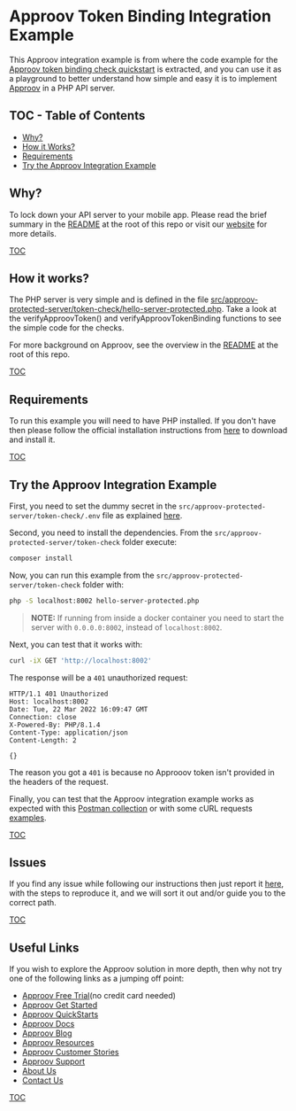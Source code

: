 # Approov Token Binding Integration Example

This Approov integration example is from where the code example for the [Approov token binding check quickstart](/docs/APPROOV_TOKEN_BINDING_QUICKSTART.md) is extracted, and you can use it as a playground to better understand how simple and easy it is to implement [Approov](https://approov.io) in a PHP API server.

## TOC - Table of Contents

* [Why?](#why)
* [How it Works?](#how-it-works)
* [Requirements](#requirements)
* [Try the Approov Integration Example](#try-the-approov-integration-example)


## Why?

To lock down your API server to your mobile app. Please read the brief summary in the [README](/README.md#why) at the root of this repo or visit our [website](https://approov.io/product.html) for more details.

[TOC](#toc---table-of-contents)


## How it works?

The PHP server is very simple and is defined in the file [src/approov-protected-server/token-check/hello-server-protected.php](src/approov-protected-server/token-check/hello-server-protected.php). Take a look at the verifyApproovToken() and verifyApproovTokenBinding functions to see the simple code for the checks.

For more background on Approov, see the overview in the [README](/README.md#how-it-works) at the root of this repo.

[TOC](#toc---table-of-contents)


## Requirements

To run this example you will need to have PHP installed. If you don't have then please follow the official installation instructions from [here](https://www.php.net/manual/en/install.php) to download and install it.

[TOC](#toc---table-of-contents)


## Try the Approov Integration Example

First, you need to set the dummy secret in the `src/approov-protected-server/token-check/.env` file as explained [here](/README.md#the-dummy-secret).

Second, you need to install the dependencies. From the `src/approov-protected-server/token-check` folder execute:

```bash
composer install
```

Now, you can run this example from the `src/approov-protected-server/token-check` folder with:

```bash
php -S localhost:8002 hello-server-protected.php
```

> **NOTE:** If running from inside a docker container you need to start the server with `0.0.0.0:8002`, instead of `localhost:8002`.

Next, you can test that it works with:

```bash
curl -iX GET 'http://localhost:8002'
```

The response will be a `401` unauthorized request:

```text
HTTP/1.1 401 Unauthorized
Host: localhost:8002
Date: Tue, 22 Mar 2022 16:09:47 GMT
Connection: close
X-Powered-By: PHP/8.1.4
Content-Type: application/json
Content-Length: 2

{}
```

The reason you got a `401` is because no Approoov token isn't provided in the headers of the request.

Finally, you can test that the Approov integration example works as expected with this [Postman collection](/README.md#testing-with-postman) or with some cURL requests [examples](/README.md#testing-with-curl).


[TOC](#toc---table-of-contents)


## Issues

If you find any issue while following our instructions then just report it [here](https://github.com/approov/quickstart-php-token-check/issues), with the steps to reproduce it, and we will sort it out and/or guide you to the correct path.

[TOC](#toc---table-of-contents)


## Useful Links

If you wish to explore the Approov solution in more depth, then why not try one of the following links as a jumping off point:

* [Approov Free Trial](https://approov.io/signup)(no credit card needed)
* [Approov Get Started](https://approov.io/product/demo)
* [Approov QuickStarts](https://approov.io/docs/latest/approov-integration-examples/)
* [Approov Docs](https://approov.io/docs)
* [Approov Blog](https://approov.io/blog/)
* [Approov Resources](https://approov.io/resource/)
* [Approov Customer Stories](https://approov.io/customer)
* [Approov Support](https://approov.zendesk.com/hc/en-gb/requests/new)
* [About Us](https://approov.io/company)
* [Contact Us](https://approov.io/contact)

[TOC](#toc---table-of-contents)
